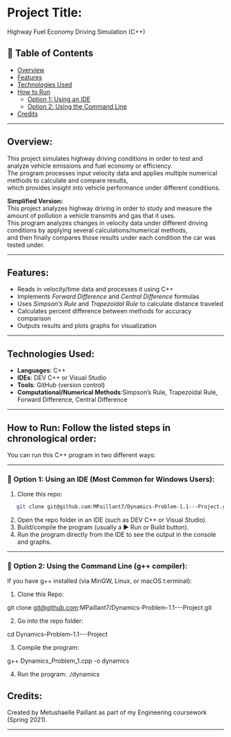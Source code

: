 
# Project Title:
Highway Fuel Economy Driving Simulation (C++)

## 📑 Table of Contents
- [Overview](#overview)
- [Features](#features)
- [Technologies Used](#technologies-used)
- [How to Run](#how-to-run-follow-the-listed-steps-in-chronological-order)
  - [Option 1: Using an IDE](#-option-1-using-an-ide-most-common-for-windows-users)
  - [Option 2: Using the Command Line](#-option-2-using-the-command-line-g-compiler)
- [Credits](#credits)

---

## Overview:
This project simulates highway driving conditions in order to test and analyze vehicle emissions and fuel economy or efficiency.  
The program processes input velocity data and applies multiple numerical methods to calculate and compare results,  
which provides insight into vehicle performance under different conditions.  

**Simplified Version:**  
This project analyzes highway driving in order to study and measure the amount of pollution a vehicle transmits and gas that it uses.  
This program analyzes changes in velocity data under different driving conditions by applying several calculations/numerical methods,  
and then finally compares those results under each condition the car was tested under.  

---

## Features:
- Reads in velocity/time data and processes it using C++  
- Implements *Forward Difference* and *Central Difference* formulas  
- Uses *Simpson’s Rule* and *Trapezoidal Rule* to calculate distance traveled  
- Calculates percent difference between methods for accuracy comparison  
- Outputs results and plots graphs for visualization  

---

## Technologies Used:
- **Languages**: C++  
- **IDEs**: DEV C++ or Visual Studio  
- **Tools**: GitHub (version control)  
- **Computational/Numerical Methods**:Simpson’s Rule, Trapezoidal Rule, Forward Difference, Central Difference  

---

## How to Run: Follow the listed steps in chronological order:  
You can run this C++ program in two different ways:  

---

### 🔹 Option 1: Using an IDE (Most Common for Windows Users):
1.  Clone this repo:  
   ```bash
      git clone git@github.com:MPaillant7/Dynamics-Problem-1.1---Project.git
   ```
  2. Open the repo folder in an IDE (such as DEV C++ or Visual Studio).
  3. Build/compile the program (usually a ▶️ Run or Build button).
  4. Run the program directly from the IDE to see the output in the console and graphs.

---

### 🔹 Option 2: Using the Command Line (g++ compiler):
If you have g++ installed (via MinGW, Linux, or macOS t:erminal):

1. Clone this Repo:

git clone git@github.com:MPaillant7/Dynamics-Problem-1.1---Project.git

2. Go into the repo folder:

cd Dynamics-Problem-1.1---Project

3. Compile the program:

g++ Dynamics_Problem_1.cpp -o dynamics

4. Run the program:
./dynamics

## Credits:
Created by Metushaelle Paillant as part of my Engineering coursework (Spring 2021).

---



   














